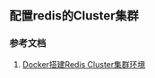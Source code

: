 ## 配置redis的Cluster集群

### 参考文档
1. [Docker搭建Redis Cluster集群环境](https://juejin.cn/post/6868814738751488008)